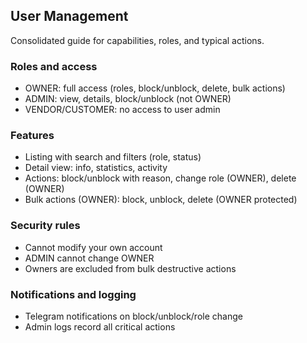 ## User Management

Consolidated guide for capabilities, roles, and typical actions.

### Roles and access
- OWNER: full access (roles, block/unblock, delete, bulk actions)
- ADMIN: view, details, block/unblock (not OWNER)
- VENDOR/CUSTOMER: no access to user admin

### Features
- Listing with search and filters (role, status)
- Detail view: info, statistics, activity
- Actions: block/unblock with reason, change role (OWNER), delete (OWNER)
- Bulk actions (OWNER): block, unblock, delete (OWNER protected)

### Security rules
- Cannot modify your own account
- ADMIN cannot change OWNER
- Owners are excluded from bulk destructive actions

### Notifications and logging
- Telegram notifications on block/unblock/role change
- Admin logs record all critical actions


